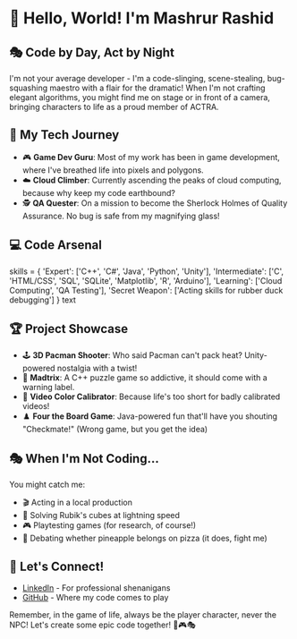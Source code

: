 # 👋 Hello, World! I'm Mashrur Rashid

## 🎭 Code by Day, Act by Night

I'm not your average developer - I'm a code-slinging, scene-stealing, bug-squashing maestro with a flair for the dramatic! When I'm not crafting elegant algorithms, you might find me on stage or in front of a camera, bringing characters to life as a proud member of ACTRA.

## 🚀 My Tech Journey

- 🎮 **Game Dev Guru**: Most of my work has been in game development, where I've breathed life into pixels and polygons.
- ☁️ **Cloud Climber**: Currently ascending the peaks of cloud computing, because why keep my code earthbound?
- 🕵️ **QA Quester**: On a mission to become the Sherlock Holmes of Quality Assurance. No bug is safe from my magnifying glass!

## 💻 Code Arsenal
skills = {
'Expert': ['C++', 'C#', 'Java', 'Python', 'Unity'],
'Intermediate': ['C', 'HTML/CSS', 'SQL', 'SQLite', 'Matplotlib', 'R', 'Arduino'],
'Learning': ['Cloud Computing', 'QA Testing'],
'Secret Weapon': ['Acting skills for rubber duck debugging']
}
text


## 🏆 Project Showcase

- 🕹️ **3D Pacman Shooter**: Who said Pacman can't pack heat? Unity-powered nostalgia with a twist!
- 🧠 **Madtrix**: A C++ puzzle game so addictive, it should come with a warning label.
- 🎨 **Video Color Calibrator**: Because life's too short for badly calibrated videos!
- ♟️ **Four the Board Game**: Java-powered fun that'll have you shouting "Checkmate!" (Wrong game, but you get the idea)

## 🎭 When I'm Not Coding...

You might catch me:
- 🎬 Acting in a local production
- 🧊 Solving Rubik's cubes at lightning speed
- 🎮 Playtesting games (for research, of course!)
- 🍕 Debating whether pineapple belongs on pizza (it does, fight me)

## 🌟 Let's Connect!

- [LinkedIn](https://www.linkedin.com/in/mashrur-rashid-actra-a6078319b/) - For professional shenanigans
- [GitHub](https://github.com/mashrusabri71) - Where my code comes to play

Remember, in the game of life, always be the player character, never the NPC! Let's create some epic code together! 🚀🎮🎭
